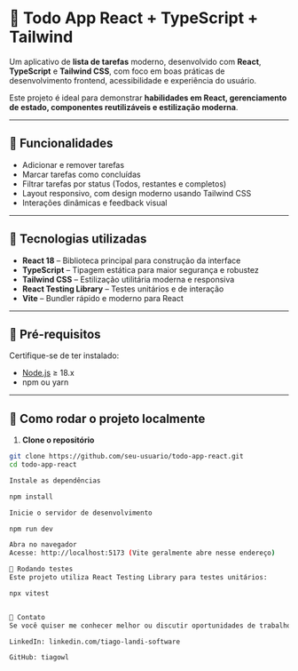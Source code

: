 # 📝 Todo App React + TypeScript + Tailwind

Um aplicativo de **lista de tarefas** moderno, desenvolvido com **React**, **TypeScript** e **Tailwind CSS**, com foco em boas práticas de desenvolvimento frontend, acessibilidade e experiência do usuário.  

Este projeto é ideal para demonstrar **habilidades em React, gerenciamento de estado, componentes reutilizáveis e estilização moderna**.

---

## 🔹 Funcionalidades

- Adicionar e remover tarefas
- Marcar tarefas como concluídas
- Filtrar tarefas por status (Todos, restantes e completos)
- Layout responsivo, com design moderno usando Tailwind CSS
- Interações dinâmicas e feedback visual

---

## 🔹 Tecnologias utilizadas

- **React 18** – Biblioteca principal para construção da interface
- **TypeScript** – Tipagem estática para maior segurança e robustez
- **Tailwind CSS** – Estilização utilitária moderna e responsiva
- **React Testing Library** – Testes unitários e de interação
- **Vite** – Bundler rápido e moderno para React

---


## 🔹 Pré-requisitos

Certifique-se de ter instalado:

- [Node.js](https://nodejs.org/) ≥ 18.x
- npm ou yarn

---

## 🔹 Como rodar o projeto localmente

1. **Clone o repositório**
```bash
git clone https://github.com/seu-usuario/todo-app-react.git
cd todo-app-react

Instale as dependências

npm install

Inicie o servidor de desenvolvimento

npm run dev

Abra no navegador
Acesse: http://localhost:5173 (Vite geralmente abre nesse endereço)

🔹 Rodando testes
Este projeto utiliza React Testing Library para testes unitários:

npx vitest


🔹 Contato
Se você quiser me conhecer melhor ou discutir oportunidades de trabalho:

LinkedIn: linkedin.com/tiago-landi-software

GitHub: tiagowl
